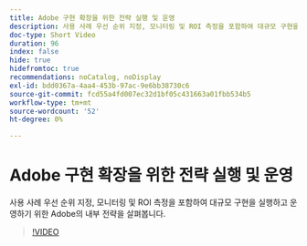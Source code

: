 ```yaml
---
title: Adobe 구현 확장을 위한 전략 실행 및 운영
description: 사용 사례 우선 순위 지정, 모니터링 및 ROI 측정을 포함하여 대규모 구현을 실행하고 운영하기 위한 Adobe의 내부 전략을 살펴봅니다.
doc-type: Short Video
duration: 96
index: false
hide: true
hidefromtoc: true
recommendations: noCatalog, noDisplay
exl-id: bdd0367a-4aa4-453b-97ac-9e6bb38730c6
source-git-commit: fcd55a4fd007ec32d1bf05c431663a01fbb534b5
workflow-type: tm+mt
source-wordcount: '52'
ht-degree: 0%

---
```


# Adobe 구현 확장을 위한 전략 실행 및 운영

사용 사례 우선 순위 지정, 모니터링 및 ROI 측정을 포함하여 대규모 구현을 실행하고 운영하기 위한 Adobe의 내부 전략을 살펴봅니다.

<!-- 62_S655_3442541_95_run-and-operate-strategies-for-scaling-adobe-implementations -->
>[!VIDEO](https://video.tv.adobe.com/v/3461087/?learn=on&enablevpops=true&captions=kor)
